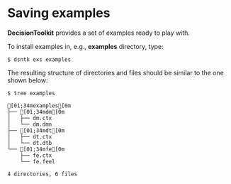 # Saving examples

<span style="font-weight:bold;word-spacing:-0.15rem;">DecisionToolkit</span> provides a set of examples ready to play with.

To install examples in, e.g., **examples** directory, type:

```shell
$ dsntk exs examples
```

The resulting structure of directories and files should be similar to the one shown below:

```shell
$ tree examples
```

```ansi
[01;34mexamples[0m
├── [01;34mdm[0m
│   ├── dm.ctx
│   └── dm.dmn
├── [01;34mdt[0m
│   ├── dt.ctx
│   └── dt.dtb
└── [01;34mfe[0m
    ├── fe.ctx
    └── fe.feel

4 directories, 6 files
```

